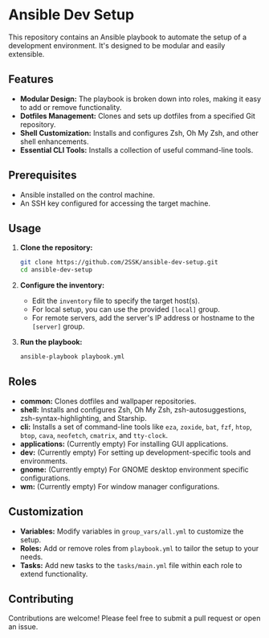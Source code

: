 # Ansible Dev Setup

This repository contains an Ansible playbook to automate the setup of a development environment. It's designed to be modular and easily extensible.

## Features

- **Modular Design:** The playbook is broken down into roles, making it easy to add or remove functionality.
- **Dotfiles Management:** Clones and sets up dotfiles from a specified Git repository.
- **Shell Customization:** Installs and configures Zsh, Oh My Zsh, and other shell enhancements.
- **Essential CLI Tools:** Installs a collection of useful command-line tools.

## Prerequisites

- Ansible installed on the control machine.
- An SSH key configured for accessing the target machine.

## Usage

1. **Clone the repository:**
   ```bash
   git clone https://github.com/2SSK/ansible-dev-setup.git
   cd ansible-dev-setup
   ```

2. **Configure the inventory:**
   - Edit the `inventory` file to specify the target host(s).
   - For local setup, you can use the provided `[local]` group.
   - For remote servers, add the server's IP address or hostname to the `[server]` group.

3. **Run the playbook:**
   ```bash
   ansible-playbook playbook.yml
   ```

## Roles

- **common:** Clones dotfiles and wallpaper repositories.
- **shell:** Installs and configures Zsh, Oh My Zsh, zsh-autosuggestions, zsh-syntax-highlighting, and Starship.
- **cli:** Installs a set of command-line tools like `eza`, `zoxide`, `bat`, `fzf`, `htop`, `btop`, `cava`, `neofetch`, `cmatrix`, and `tty-clock`.
- **applications:** (Currently empty) For installing GUI applications.
- **dev:** (Currently empty) For setting up development-specific tools and environments.
- **gnome:** (Currently empty) For GNOME desktop environment specific configurations.
- **wm:** (Currently empty) For window manager configurations.

## Customization

- **Variables:** Modify variables in `group_vars/all.yml` to customize the setup.
- **Roles:** Add or remove roles from `playbook.yml` to tailor the setup to your needs.
- **Tasks:** Add new tasks to the `tasks/main.yml` file within each role to extend functionality.

## Contributing

Contributions are welcome! Please feel free to submit a pull request or open an issue.
